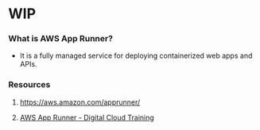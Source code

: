 # WIP

### What is AWS App Runner?

- It is a fully managed service for deploying containerized web apps and APIs.


### Resources

1. https://aws.amazon.com/apprunner/

2. [AWS App Runner - Digital Cloud Training](https://www.youtube.com/watch?v=ycdo9UyNs98)